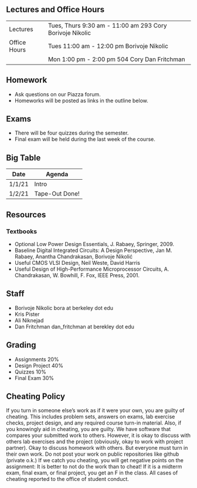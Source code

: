 ## Lectures and Office Hours

|               |                                                                | 
|---------------|----------------------------------------------------------------| 
| Lectures      | Tues, Thurs	9:30 am - 11:00 am	293 Cory	Borivoje Nikolic |
| Office Hours  | Tues	11:00 am - 12:00 pm		Borivoje Nikolic                 |
|               | Mon	1:00 pm - 2:00 pm	504 Cory	Dan Fritchman            | 

## Homework

* Ask questions on our Piazza forum.
* Homeworks will be posted as links in the outline below.

## Exams

* There will be four quizzes during the semester.
* Final exam will be held during the last week of the course.

## Big Table

| Date        | Agenda         |
| ----------- | -------------- |
| 1/1/21      | Intro          |
| 1/2/21      | Tape-Out Done! |

 			
## Resources

### Textbooks

* Optional Low Power Design Essentials, J. Rabaey, Springer, 2009.
* Baseline Digital Integrated Circuits: A Design Perspective, Jan M. Rabaey, Anantha Chandrakasan, Borivoje Nikolić
* Useful CMOS VLSI Design, Neil Weste, David Harris
* Useful Design of High-Performance Microprocessor Circuits, A. Chandrakasan, W. Bowhill, F. Fox, IEEE Press, 2001.

## Staff

* Borivoje Nikolic	bora at berkeley dot edu
* Kris Pister
* Ali Niknejad
* Dan Fritchman dan_fritchman at berekley dot edu

## Grading

* Assignments	20%
* Design Project	40%
* Quizzes	10%
* Final Exam	30%

## Cheating Policy

If you turn in someone else’s work as if it were your own, you are guilty of cheating.  This includes problem sets, answers on exams, lab exercise checks, project design, and any required course turn-in material.
Also, if you knowingly aid in cheating, you are guilty.
We have software that compares your submitted work to others.
However, it is okay to discuss with others lab exercises and the project (obviously, okay to work with project partner). Okay to discuss homework with others. But everyone must turn in their own work.
Do not post your work on public repositories like github (private o.k.)
If we catch you cheating, you will get negative points on the assignment: It is better to not do the work than to cheat!  If it is a midterm exam, final exam, or final project, you get an F in the class.  All cases of cheating reported to the office of student conduct. 

